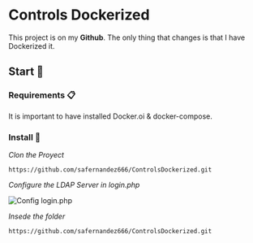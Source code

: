 # Controls Dockerized

This project is on my **Github**. The only thing that changes is that I have Dockerized it.

## Start 🚀 

### Requirements 📋

It is important to have installed Docker.oi & docker-compose.

### Install 🔧

_Clon the Proyect_

```
https://github.com/safernandez666/ControlsDockerized.git
```
_Configure the LDAP Server in login.php_

![Config login.php](login.png)

_Insede the folder_

```
https://github.com/safernandez666/ControlsDockerized.git
```
